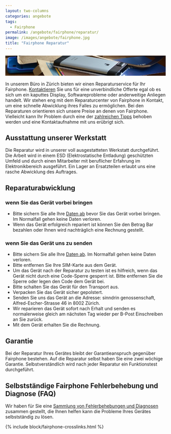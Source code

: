 ```yaml
---
layout: two-columns
categories: angebote
tags:
  - Fairphone
permalink: /angebote/fairphone/reparatur/
image: /images/angebote/fairphone.jpg
title: "Fairphone Reparatur"
---
```

<div class="angebot-top-wide"><img title="Fairphone" src="/images/angebote/fairphone_sub.jpg"></div>

In unserem Büro in Zürich bieten wir einen Reparaturservice für Ihr Fairphone. [Kontaktieren][kontakt] Sie uns für eine unverbindliche Offerte egal ob es sich um ein kaputtes Display, Softwareprobleme oder anderweitige Anliegen handelt. Wir stehen eng mit dem Reparaturcenter von Fairphone in Kontakt, um eine schnelle Abwicklung ihres Falles zu ermöglichen. Bei den Reparaturen orientieren sich unsere Preise an denen von Fairphone. Vielleicht kann Ihr Problem durch eine der [zahlreichen Tipps][faq] behoben werden und eine Kontaktaufnahme mit uns erübrigt sich.

## Ausstattung unserer Werkstatt
Die Reparatur wird in unserer voll ausgestatteten Werkstatt durchgeführt. Die Arbeit wird in einem ESD (Elektrostatische Entladung) geschützten Umfeld und durch einen Mitarbeiter mit beruflicher Erfahrung im Elektronikbereich ausgeführt. Ein Lager an Ersatzteilen erlaubt uns eine rasche Abwicklung des Auftrages.

## Reparaturabwicklung

### wenn Sie das Gerät vorbei bringen

* Bitte sichern Sie alle Ihre [Daten ab][backup] bevor Sie das Gerät vorbei bringen. Im Normalfall gehen keine Daten verloren.
* Wenn das Gerät erfolgreich repariert ist können Sie den Betrag Bar bezahlen oder Ihnen wird nachträglich eine Rechnung gestellt.

### wenn Sie das Gerät uns zu senden

* Bitte sichern Sie alle Ihre [Daten ab][backup]. Im Normalfall gehen keine Daten verloren.
* Bitte entfernen Sie Ihre SIM-Karte aus dem Gerät.
* Um das Gerät nach der Reparatur zu testen ist es hilfreich, wenn das Gerät nicht durch eine Code-Sperre gesperrt ist. Bitte entfernen Sie die Sperre oder legen den Code dem Gerät bei.
* Bitte schalten Sie das Gerät für den Transport aus.
* Verpacken Sie das Gerät sicher gepolstert.
* Senden Sie uns das Gerät an die Adresse: sinndrin genossenschaft, Alfred-Escher-Strasse 46 in 8002 Zürich. 
* Wir reparieren das Gerät sofort nach Erhalt und senden es normalerweise gleich am nächsten Tag wieder per B-Post Einschreiben an Sie zurück.
* Mit dem Gerät erhalten Sie die Rechnung.

## Garantie
Bei der Reparatur Ihres Gerätes bleibt der Garantieanspruch gegenüber Fairphone bestehen. Auf die Reparatur selbst haben Sie eine zwei wöchige Garantie. Selbstverständlich wird nach jeder Reparatur ein Funktionstest durchgeführt.

## Selbstständige Fairphone Fehlerbehebung und Diagnose (FAQ)
Wir haben für Sie eine [Sammlung von Fehlerbehebungen und Diagnosen][faq] zusammen gestellt, die Ihnen helfen kann die Probleme Ihres Gerätes selbstständig zu lösen. 

{% include block/fairphone-crosslinks.html %}

[faq]: /hintergrundwissen/selbststaendige-fairphone-fehlerbehebung-und-diagnose-faq/
[kontakt]: /ueber-uns/kontakt/
[backup]: /hintergrundwissen/selbststaendige-fairphone-fehlerbehebung-und-diagnose-faq/datensicherung

